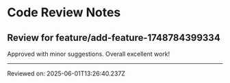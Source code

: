 # Code Review Notes

## Review for feature/add-feature-1748784399334

Approved with minor suggestions. Overall excellent work!

---
Reviewed on: 2025-06-01T13:26:40.237Z